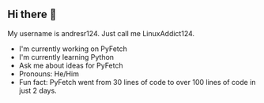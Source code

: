 ## Hi there 👋
My username is andresr124. Just call me LinuxAddict124.
- I'm currently working on PyFetch
- I'm currently learning Python
- Ask me about ideas for PyFetch
- Pronouns: He/Him
- Fun fact: PyFetch went from 30 lines of code to over 100 lines of code in just 2 days.

<!--
**andresr124/andresr124** is a ✨ _special_ ✨ repository because its `README.md` (this file) appears on your GitHub profile.

Here are some ideas to get you started:

- 🔭 I’m currently working on ...
- 🌱 I’m currently learning ...
- 👯 I’m looking to collaborate on ...
- 🤔 I’m looking for help with ...
- 💬 Ask me about ...
- 📫 How to reach me: ...
- 😄 Pronouns: ...
- ⚡ Fun fact: ...
-->

